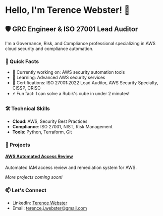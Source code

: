 # Hello, I'm Terence Webster! 👋

## 🛡️ GRC Engineer & ISO 27001 Lead Auditor

I'm a Governance, Risk, and Compliance professional specializing in AWS cloud security and compliance automation.

### 🚀 Quick Facts
- 🔭 Currently working on: AWS security automation tools
- 🌱 Learning: Advanced AWS security services
- 🎯 Certifications: ISO 27001:2022 Lead Auditor, AWS Security Specialty, CISSP, CRISC
- ⚡ Fun fact: I can solve a Rubik's cube in under 2 minutes!

### 🛠️ Technical Skills
- **Cloud**: AWS, Security Best Practices
- **Compliance**: ISO 27001, NIST, Risk Management
- **Tools**: Python, Terraform, Git

### 📂 Projects

#### [AWS Automated Access Review](https://github.com/Tsmooth1987/aws-automated-access-review)
Automated IAM access review and remediation system for AWS.

*More projects coming soon!*

### 📫 Let's Connect
- LinkedIn: [Terence Webster](https://linkedin.com/in/yourprofile)
- Email: terence.j.webster@gmail.com


